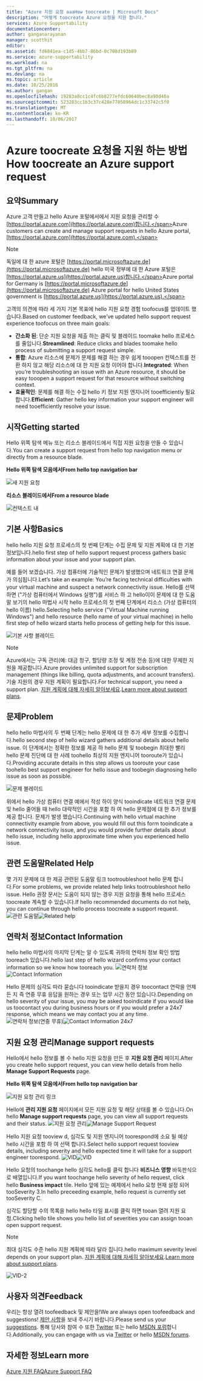 ```yaml
---
title: "Azure 지원 요청 aaaHow toocreate | Microsoft Docs"
description: "어떻게 toocreate Azure 요청을 지원 합니다."
services: Azure Supportability
documentationcenter: 
author: ganganarayanan
manager: scotthit
editor: 
ms.assetid: fd6841ea-c1d5-4bb7-86bd-0c708d193b89
ms.service: azure-supportability
ms.workload: na
ms.tgt_pltfrm: na
ms.devlang: na
ms.topic: article
ms.date: 10/25/2016
ms.author: gangan
ms.openlocfilehash: 19283a8cc1c4fc6b8277efdc60640bec8a90d40a
ms.sourcegitcommit: 523283cc1b3c37c428e77850964dc1c33742c5f0
ms.translationtype: MT
ms.contentlocale: ko-KR
ms.lasthandoff: 10/06/2017
---
```

# <a name="how-toocreate-an-azure-support-request"></a><span data-ttu-id="640a2-103">Azure toocreate 요청을 지원 하는 방법</span><span class="sxs-lookup"><span data-stu-id="640a2-103">How toocreate an Azure support request</span></span>
## <a name="summary"></a><span data-ttu-id="640a2-104">요약</span><span class="sxs-lookup"><span data-stu-id="640a2-104">Summary</span></span>
<span data-ttu-id="640a2-105">Azure 고객 만들고 hello Azure 포털에서에서 지원 요청을 관리할 수 [https://portal.azure.com](https://portal.azure.com)합니다.</span><span class="sxs-lookup"><span data-stu-id="640a2-105">Azure customers can create and manage support requests in hello Azure portal, [https://portal.azure.com](https://portal.azure.com).</span></span>

> [!NOTE]
> <span data-ttu-id="640a2-106">독일에 대 한 azure 포털은 [https://portal.microsoftazure.de](https://portal.microsoftazure.de) hello 미국 정부에 대 한 Azure 포털은 [https://portal.azure.us](https://portal.azure.us)합니다.</span><span class="sxs-lookup"><span data-stu-id="640a2-106">Azure portal for Germany is [https://portal.microsoftazure.de](https://portal.microsoftazure.de) Azure portal for hello United States government is [https://portal.azure.us](https://portal.azure.us).</span></span>
> 
> 

<span data-ttu-id="640a2-107">고객의 의견에 따라 세 가지 기본 목표에 hello 지원 요청 경험 toofocus를 업데이트 했습니다.</span><span class="sxs-lookup"><span data-stu-id="640a2-107">Based on customer feedback, we’ve updated hello support request experience toofocus on three main goals:</span></span>

* <span data-ttu-id="640a2-108">**간소화 된**: 단순 지원 요청을 제출 하는 클릭 및 블레이드 toomake hello 프로세스를 줄입니다.</span><span class="sxs-lookup"><span data-stu-id="640a2-108">**Streamlined**: Reduce clicks and blades toomake hello process of submitting a support request simple.</span></span>
* <span data-ttu-id="640a2-109">**통합**: Azure 리소스에 문제가 문제를 해결 하는 경우 쉽게 tooopen 컨텍스트를 전환 하지 않고 해당 리소스에 대 한 지원 요청 이어야 합니다.</span><span class="sxs-lookup"><span data-stu-id="640a2-109">**Integrated**: When you’re troubleshooting an issue with an Azure resource, it should be easy tooopen a support request for that resource without switching context.</span></span>
* <span data-ttu-id="640a2-110">**효율적인**: 문제를 해결 하는 수집 hello 키 정보 지원 엔지니어 tooefficiently 필요 합니다.</span><span class="sxs-lookup"><span data-stu-id="640a2-110">**Efficient**: Gather hello key information your support engineer will need tooefficiently resolve your issue.</span></span>

## <a name="getting-started"></a><span data-ttu-id="640a2-111">시작</span><span class="sxs-lookup"><span data-stu-id="640a2-111">Getting started</span></span>
<span data-ttu-id="640a2-112">Hello 위쪽 탐색 메뉴 또는 리소스 블레이드에서 직접 지원 요청을 만들 수 있습니다.</span><span class="sxs-lookup"><span data-stu-id="640a2-112">You can create a support request from hello top navigation menu or directly from a resource blade.</span></span>

<span data-ttu-id="640a2-113">**Hello 위쪽 탐색 모음에서**</span><span class="sxs-lookup"><span data-stu-id="640a2-113">**From hello top navigation bar**</span></span>

![새 지원 요청](./media/how-to-create-azure-support-request/NewSupportRequest.png)

<span data-ttu-id="640a2-115">**리소스 블레이드에서**</span><span class="sxs-lookup"><span data-stu-id="640a2-115">**From a resource blade**</span></span>

![컨텍스트 내](./media/how-to-create-azure-support-request/Incontext.png)

## <a name="basics"></a><span data-ttu-id="640a2-117">기본 사항</span><span class="sxs-lookup"><span data-stu-id="640a2-117">Basics</span></span>
<span data-ttu-id="640a2-118">hello hello 지원 요청 프로세스의 첫 번째 단계는 수집 문제 및 지원 계획에 대 한 기본 정보입니다.</span><span class="sxs-lookup"><span data-stu-id="640a2-118">hello first step of hello support request process gathers basic information about your issue and your support plan.</span></span>

<span data-ttu-id="640a2-119">예를 들어 보겠습니다. 가상 컴퓨터에 기술적인 문제가 발생했으며 네트워크 연결 문제가 의심됩니다.</span><span class="sxs-lookup"><span data-stu-id="640a2-119">Let’s take an example: You’re facing technical difficulties with your virtual machine and suspect a network connectivity issue.</span></span>
<span data-ttu-id="640a2-120">Hello를 선택 하면 ("가상 컴퓨터에서 Windows 실행")를 서비스 하 고 hello이이 문제에 대 한 도움말 보기의 hello 마법사 시작 hello 프로세스의 첫 번째 단계에서 리소스 (가상 컴퓨터의 hello 이름) hello.</span><span class="sxs-lookup"><span data-stu-id="640a2-120">Selecting hello service ("Virtual Machine running Windows") and hello resource (hello name of your virtual machine) in hello first step of hello wizard starts hello process of getting help for this issue.</span></span>

![기본 사항 블레이드](./media/how-to-create-azure-support-request/Basics.png)

> [!NOTE]
> <span data-ttu-id="640a2-122">Azure에서는 구독 관리(예: 대금 청구, 할당량 조정 및 계정 전송 등)에 대한 무제한 지원을 제공합니다.</span><span class="sxs-lookup"><span data-stu-id="640a2-122">Azure provides unlimited support for subscription management (things like billing, quota adjustments, and account transfers).</span></span> <span data-ttu-id="640a2-123">기술 지원의 경우 지원 계획이 필요합니다.</span><span class="sxs-lookup"><span data-stu-id="640a2-123">For technical support, you need a support plan.</span></span> <span data-ttu-id="640a2-124">[지원 계획에 대해 자세히 알아보세요](https://azure.microsoft.com/support/plans).</span><span class="sxs-lookup"><span data-stu-id="640a2-124">[Learn more about support plans](https://azure.microsoft.com/support/plans).</span></span>
> 
> 

## <a name="problem"></a><span data-ttu-id="640a2-125">문제</span><span class="sxs-lookup"><span data-stu-id="640a2-125">Problem</span></span>
<span data-ttu-id="640a2-126">hello hello 마법사의 두 번째 단계는 hello 문제에 대 한 추가 세부 정보를 수집합니다.</span><span class="sxs-lookup"><span data-stu-id="640a2-126">hello second step of hello wizard gathers additional details about hello issue.</span></span> <span data-ttu-id="640a2-127">이 단계에서는 정확한 정보를 제공 하 hello 문제 및 toobegin 최대한 빨리 hello 문제 진단에 대 한 사례 toohello 최상의 지원 엔지니어 tooroute가 있습니다.</span><span class="sxs-lookup"><span data-stu-id="640a2-127">Providing accurate details in this step allows us tooroute your case toohello best support engineer for hello issue and toobegin diagnosing hello issue as soon as possible.</span></span>

![문제 블레이드](./media/how-to-create-azure-support-request/Problem.png)

<span data-ttu-id="640a2-129">위에서 hello 가상 컴퓨터 연결 예에서 작성 하이 양식 tooindicate 네트워크 연결 문제 및 hello 줄어들 때 hello 대략적인 시간을 포함 하 여 hello 문제점에 대 한 추가 정보를 제공 합니다. 문제가 발생 했습니다.</span><span class="sxs-lookup"><span data-stu-id="640a2-129">Continuing with hello virtual machine connectivity example from above, you would fill out this form tooindicate a network connectivity issue, and you would provide further details about hello issue, including hello approximate time when you experienced hello issue.</span></span>

## <a name="related-help"></a><span data-ttu-id="640a2-130">관련 도움말</span><span class="sxs-lookup"><span data-stu-id="640a2-130">Related Help</span></span>
<span data-ttu-id="640a2-131">몇 가지 문제에 대 한 제공 관련된 도움말 링크 tootroubleshoot hello 문제 합니다.</span><span class="sxs-lookup"><span data-stu-id="640a2-131">For some problems, we provide related help links tootroubleshoot hello issue.</span></span> <span data-ttu-id="640a2-132">Hello 권장 문서는 도움이 되지 않는 경우 지원 요청을 통해 hello 프로세스 toocreate 계속할 수 있습니다.</span><span class="sxs-lookup"><span data-stu-id="640a2-132">If hello recommended documents do not help, you can continue through hello process toocreate a support request.</span></span>
<span data-ttu-id="640a2-133">![관련 도움말](./media/how-to-create-azure-support-request/RelatedHelp.png)</span><span class="sxs-lookup"><span data-stu-id="640a2-133">![Related help](./media/how-to-create-azure-support-request/RelatedHelp.png)</span></span>

## <a name="contact-information"></a><span data-ttu-id="640a2-134">연락처 정보</span><span class="sxs-lookup"><span data-stu-id="640a2-134">Contact Information</span></span>
<span data-ttu-id="640a2-135">hello hello 마법사의 마지막 단계는 알 수 있도록 귀하의 연락처 정보 확인 방법 tooreach 있습니다.</span><span class="sxs-lookup"><span data-stu-id="640a2-135">hello last step of hello wizard confirms your contact information so we know how tooreach you.</span></span>
<span data-ttu-id="640a2-136">![연락처 정보](./media/how-to-create-azure-support-request/ContactInformation.png)</span><span class="sxs-lookup"><span data-stu-id="640a2-136">![Contact Information](./media/how-to-create-azure-support-request/ContactInformation.png)</span></span>

<span data-ttu-id="640a2-137">Hello 문제의 심각도 따라 묻습니다 tooindicate 받을지 경우 toocontact 연락을 언제 든 지 즉 연중 무휴 응답을 원하는 경우 또는 업무 시간 동안 있습니다.</span><span class="sxs-lookup"><span data-stu-id="640a2-137">Depending on hello severity of your issue, you may be asked tooindicate if you would like us toocontact you during business hours or if you would prefer a 24x7 response, which means we may contact you at any time.</span></span>
<span data-ttu-id="640a2-138">![연락처 정보(연중 무휴)](./media/how-to-create-azure-support-request/ContactInformation-2.png)</span><span class="sxs-lookup"><span data-stu-id="640a2-138">![Contact Information 24x7](./media/how-to-create-azure-support-request/ContactInformation-2.png)</span></span>

## <a name="manage-support-requests"></a><span data-ttu-id="640a2-139">지원 요청 관리</span><span class="sxs-lookup"><span data-stu-id="640a2-139">Manage support requests</span></span>
<span data-ttu-id="640a2-140">Hello에서 hello 정보를 볼 수 hello 지원 요청을 만든 후 **지원 요청 관리** 페이지.</span><span class="sxs-lookup"><span data-stu-id="640a2-140">After you create hello support request, you can view hello details from hello **Manage Support Requests** page.</span></span>

<span data-ttu-id="640a2-141">**Hello 위쪽 탐색 모음에서**</span><span class="sxs-lookup"><span data-stu-id="640a2-141">**From hello top navigation bar**</span></span>

![지원 요청 관리 링크](./media/how-to-create-azure-support-request/ManageSupportRequest-link.png)

<span data-ttu-id="640a2-143">Hello에 **관리 지원 요청** 페이지에서 모든 지원 요청 및 해당 상태를 볼 수 있습니다.</span><span class="sxs-lookup"><span data-stu-id="640a2-143">On hello **Manage support requests** page, you can view all support requests and their status.</span></span>
<span data-ttu-id="640a2-144">![지원 요청 관리](./media/how-to-create-azure-support-request/ManageSupportRequest.png)</span><span class="sxs-lookup"><span data-stu-id="640a2-144">![Manage Support Request](./media/how-to-create-azure-support-request/ManageSupportRequest.png)</span></span>

<span data-ttu-id="640a2-145">Hello 지원 요청 tooview d, 심각도 및 지원 엔지니어 toorespond에 소요 될 예상 hello 시간을 포함 하 여 선택 합니다.</span><span class="sxs-lookup"><span data-stu-id="640a2-145">Select hello support request tooview details, including severity and hello expected time it will take for a support engineer toorespond.</span></span>
<span data-ttu-id="640a2-146">![VID](./media/how-to-create-azure-support-request/VID.png)</span><span class="sxs-lookup"><span data-stu-id="640a2-146">![VID](./media/how-to-create-azure-support-request/VID.png)</span></span>

<span data-ttu-id="640a2-147">Hello 요청의 toochange hello 심각도 hello를 클릭 합니다 **비즈니스 영향** 바둑판식으로 배열입니다.</span><span class="sxs-lookup"><span data-stu-id="640a2-147">If you want toochange hello severity of hello request, click hello **Business impact** tile.</span></span> <span data-ttu-id="640a2-148">Hello 앞에 있는 예제에서 hello 요청 현재 설정 되어 tooSeverity 3.</span><span class="sxs-lookup"><span data-stu-id="640a2-148">In hello preceeding example, hello request is currently set tooSeverity C.</span></span>

<span data-ttu-id="640a2-149">심각도 할당할 수의 목록을 hello hello 타일 표시를 클릭 하면 tooan 열려 지원 요청.</span><span class="sxs-lookup"><span data-stu-id="640a2-149">Clicking hello tile shows you hello list of severities you can assign tooan open support request.</span></span>

> [!NOTE]
> <span data-ttu-id="640a2-150">최대 심각도 수준 hello 지원 계획에 따라 달라 집니다.</span><span class="sxs-lookup"><span data-stu-id="640a2-150">hello maximum severity level depends on your support plan.</span></span> <span data-ttu-id="640a2-151">[지원 계획에 대해 자세히 알아보세요](https://azure.microsoft.com/support/plans).</span><span class="sxs-lookup"><span data-stu-id="640a2-151">[Learn more about support plans](https://azure.microsoft.com/support/plans).</span></span>
> 
> 

![VID-2](./media/how-to-create-azure-support-request/VID-2.png)

## <a name="feedback"></a><span data-ttu-id="640a2-153">사용자 의견</span><span class="sxs-lookup"><span data-stu-id="640a2-153">Feedback</span></span>
<span data-ttu-id="640a2-154">우리는 항상 열려 toofeedback 및 제안을!</span><span class="sxs-lookup"><span data-stu-id="640a2-154">We are always open toofeedback and suggestions!</span></span> <span data-ttu-id="640a2-155">[제안 사항](https://feedback.azure.com/forums/266794-support-feedback)을 보내 주시기 바랍니다.</span><span class="sxs-lookup"><span data-stu-id="640a2-155">Please send us your [suggestions](https://feedback.azure.com/forums/266794-support-feedback).</span></span> <span data-ttu-id="640a2-156">통해 당사와 참여 수 또한 [Twitter](https://twitter.com/azuresupport) 또는 hello [MSDN 포럼](https://social.msdn.microsoft.com/Forums/azure)합니다.</span><span class="sxs-lookup"><span data-stu-id="640a2-156">Additionally, you can engage with us via [Twitter](https://twitter.com/azuresupport) or hello [MSDN forums](https://social.msdn.microsoft.com/Forums/azure).</span></span>

## <a name="learn-more"></a><span data-ttu-id="640a2-157">자세한 정보</span><span class="sxs-lookup"><span data-stu-id="640a2-157">Learn more</span></span>
[<span data-ttu-id="640a2-158">Azure 지원 FAQ</span><span class="sxs-lookup"><span data-stu-id="640a2-158">Azure Support FAQ</span></span>](https://azure.microsoft.com/support/faq)

